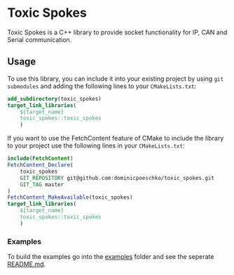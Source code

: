 # Toxic Spokes
Toxic Spokes is a C++ library to provide socket functionality for IP, CAN and Serial communication.

## Usage
To use this library, you can include it into your existing project by using `git submodules` and adding the following lines to your `CMakeLists.txt`:
```cmake
add_subdirectory(toxic_spokes)
target_link_libraries(
    ${target_name} 
    toxic_spokes::toxic_spokes
    )
```
If you want to use the FetchContent feature of CMake to include the library to your project use the following lines in your `CMakeLists.txt`:
```cmake
include(FetchContent)
FetchContent_Declare(
    toxic_spokes
    GIT_REPOSITORY git@github.com:dominicpoeschko/toxic_spokes.git
    GIT_TAG master
)
FetchContent_MakeAvailable(toxic_spokes)
target_link_libraries(
    ${target_name} 
    toxic_spokes::toxic_spokes
    )
```

### Examples
To build the examples go into the [examples](examples) folder and see the seperate [README.md](examples/README.md).
